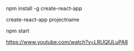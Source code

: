 npm install -g create-react-app


create-react-app projectname


npm start


https://www.youtube.com/watch?v=LRUQfJLuPA8

